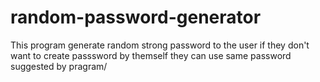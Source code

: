 # random-password-generator
This program generate random strong  password to the user if they don't want to create passsword by themself they can use same password suggested by pragram/
